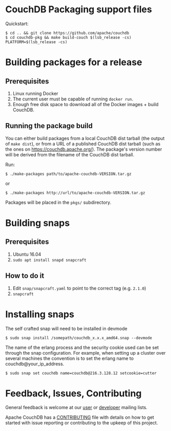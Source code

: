 # CouchDB Packaging support files

Quickstart:

```shell
$ cd .. && git clone https://github.com/apache/couchdb
$ cd couchdb-pkg && make build-couch $(lsb_release -cs) PLATFORM=$(lsb_release -cs)
```

# Building packages for a release

## Prerequisites

1. Linux running Docker
1. The current user must be capable of running `docker run`.
1. Enough free disk space to download all of the Docker images + build
   CouchDB.

## Running the package build

You can either build packages from a local CouchDB dist tarball (the output
of `make dist`), or from a URL of a published CouchDB dist tarball (such
as the ones on https://couchdb.apache.org/). The package's version number
will be derived from the filename of the CouchDB dist tarball.

Run:

    $ ./make-packages path/to/apache-couchdb-VERSION.tar.gz

or

    $ ./make-packages http://url/to/apache-couchdb-VERSION.tar.gz

Packages will be placed in the `pkgs/` subdirectory.

# Building snaps

## Prerequisites

1. Ubuntu 16.04
1. `sudo apt install snapd snapcraft`

## How to do it

1. Edit `snap/snapcraft.yaml` to point to the correct tag (e.g. `2.1.0`)
1. `snapcraft`

# Installing snaps

The self crafted snap will need to be installed in devmode

    $ sudo snap install /somepath/couchdb_x.x.x_amd64.snap --devmode 

The name of the erlang process and the security cookie used can be set through 
the snap configuration. For example, when setting up a cluster over several 
machines the convention is to set the erlang name to couchdb@your_ip_address.

    $ sudo snap set couchdb name=couchdb@216.3.128.12 setcookie=cutter

# Feedback, Issues, Contributing

General feedback is welcome at our [user][1] or [developer][2] mailing lists.

Apache CouchDB has a [CONTRIBUTING][3] file with details on how to get started
with issue reporting or contributing to the upkeep of this project.

[1]: http://mail-archives.apache.org/mod_mbox/couchdb-user/
[2]: http://mail-archives.apache.org/mod_mbox/couchdb-dev/
[3]: https://github.com/apache/couchdb/blob/master/CONTRIBUTING.md
